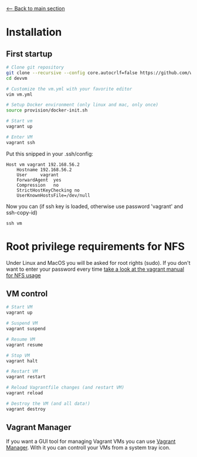 [<-- Back to main section](../README.md)

# Installation

## First startup

```bash
# Clone git repository
git clone --recursive --config core.autocrlf=false https://github.com/webdevops/vagrant-development.git devvm
cd devvm

# Customize the vm.yml with your favorite editor
vim vm.yml

# Setup Docker environment (only linux and mac, only once)
source provision/docker-init.sh

# Start vm
vagrant up

# Enter VM
vagrant ssh
```

Put this snipped in your .ssh/config:

    Host vm vagrant 192.168.56.2
        Hostname 192.168.56.2
        User     vagrant
        ForwardAgent  yes
        Compression   no
        StrictHostKeyChecking no
        UserKnownHostsFile=/dev/null

Now you can (if ssh key is loaded, otherwise use password 'vagrant' and ssh-copy-id)

    ssh vm

# Root privilege requirements for NFS

Under Linux and MacOS you will be asked for root rights (sudo).
If you don't want to enter your password every time [take a look at the vagrant manual for NFS usage](https://docs.vagrantup.com/v2/synced-folders/nfs.html)

## VM control

```bash
# Start VM
vagrant up

# Suspend VM
vagrant suspend

# Resume VM
vagrant resume

# Stop VM
vagrant halt

# Restart VM
vagrant restart

# Reload Vagrantfile changes (and restart VM)
vagrant reload

# Destroy the VM (and all data!)
vagrant destroy
```

## Vagrant Manager

If you want a GUI tool for managing Vagrant VMs you can use [Vagrant Manager](http://vagrantmanager.com/). With it you can controll your VMs from a system tray icon.
